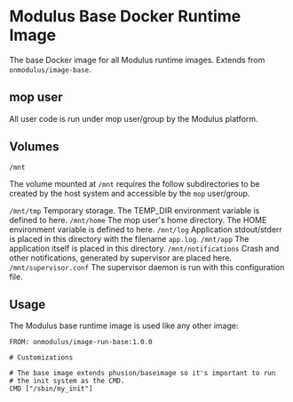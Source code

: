 Modulus Base Docker Runtime Image
=========

The base Docker image for all Modulus runtime images. Extends from
`onmodulus/image-base`.

## mop user
All user code is run under mop user/group by the Modulus platform.

## Volumes

`/mnt`

The volume mounted at `/mnt` requires the follow subdirectories to be created
by the host system and accessible by the `mop` user/group.

`/mnt/tmp` Temporary storage. The TEMP_DIR environment variable is defined to here.
`/mnt/home` The mop user's home directory. The HOME environment variable is defined to here.
`/mnt/log` Application stdout/stderr is placed in this directory with the filename `app.log`.
`/mnt/app` The application itself is placed in this directory.
`/mnt/notifications` Crash and other notifications, generated by supervisor are placed here.
`/mnt/supervisor.conf` The supervisor daemon is run with this configuration file.

## Usage
The Modulus base runtime image is used like any other image:

```
FROM: onmodulus/image-run-base:1.0.0

# Customizations

# The base image extends phusion/baseimage so it's important to run
# the init system as the CMD.
CMD ["/sbin/my_init"]
```
